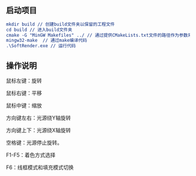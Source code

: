 ## 启动项目

```cmake
mkdir build // 创建build文件夹以保留的工程文件
cd build // 进入build文件夹
cmake -G "MinGW Makefiles" ../ // 通过提供CMakeLists.txt文件的路径作为参数来运行CMake。
mingw32-make  // 通过make编译代码
.\SoftRender.exe // 运行代码
```

## 操作说明

鼠标左键：旋转

鼠标右键：平移

鼠标中键：缩放

方向键左右：光源绕Y轴旋转

方向键上下：光源绕X轴旋转

空格键：光源停止旋转。

F1-F5：着色方式选择

F6：线框模式和填充模式切换

